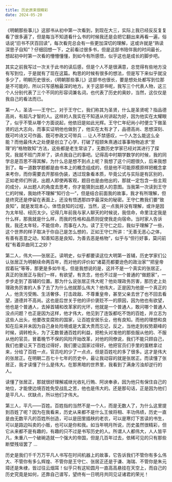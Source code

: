 ```yaml
---
title: 历史原来很精彩
date: 2024-05-20
---
```


《明朝那些事儿》这部书从初中第一次看到，到现在大三，实际上我已经反反复复看了很多遍了，但是每当不知道看什么书的时候我还是会把它翻出来再看一遍，俗话说“旧书不厌百回读”，每次看完总会有一些更加深切的理解，这或许就是“熟读深思子自知”？仔细回想一下，之前看过很多书，但是这部书陪伴我的时间最长，想起初中时第一次看的懵懵懂懂，到如今有所感悟，似乎这也是成长的脚步吧。

<!--more-->

其实之前我写过一次关于此书的读后感，但是个人不是很满意，总觉得有些地方没有写到位，于是就有了现在这篇。构思的时候有很多的想法，但是写下来似乎就没多少了，明朝历史很长，《明朝那些事儿》这部书也很长，要是想处处都写到位那是不可能的，所以只写感触最深的地方。关于这部书呢，我写三个代表人物，这三个人分别代表了三个不同的形容词兼名词，也代表了历史的奥妙，当然，这仅仅是我自己的看法而已。

第一人，圣洁——王守仁。对于王守仁，我们称其为圣贤，什么是圣贤呢？指品德高尚，有超凡才智的人。这样的人我实在不知道从何讲起为好，因为他实在太耀眼了，似乎不管从哪个方面说起，他依旧是如此光辉。王守仁年纪尚小时便立下做圣贤的远大志向，而事实证明他也做到了，他实在太有才了，品德高尚、思想深刻、既可吟诗又可作画、既可参政又可带兵 ... 让人不禁感叹，一个人怎么能这么全能？而他最伟大之处便是创立了心学，打破了程颐朱熹通过事事物物追求“至理”的“格物致知”方法，这些都是老生常谈了，无数历史学家已经对其进行了探究，我就不班门弄斧了，讲点我自己的事吧。记得高中时期学数学的时候，我的同学总是百思不得其解，为什么总是想不到点上呢？我想了这个问题很久，后来我想到了。每一道数学题都是由书本上的概念组成的，但是他不可能原模原样把概念拿来考你，而你需要去开那些伪装，透过现象看本质，毕竟公式与实际是有区别的，正如老师们所说，出题人即使再客观，题目也是由他出的，那就一定包含一些主观的成分，从出题人的角度去思考，你才能猜到出题人的意图。当我第一次读到王守仁的时候，我始终不理解“知行合一”，但是结合前面我的故事，我才有所理解，但是终究还是停留在表面上，还没有悟透那四字最深处的秘密。王守仁教我们要“致良知”，就是发现本心，体悟良知的过程，当然，这一点我并没有理解，或许是因为太年轻、经历太少。记得几年前我与家人聊天的时候说，我信命，命里注定我是什么样，那我就是什么样，而我的性格和品质则促使我走向宿命。当时家人告诉我，我还太年轻，不能信命，而事在人为。读了王守仁之后，我似乎理解了一些，这个世界的样子取决于你自己是怎么想的，正如王守仁所讲：“无善无恶心之体，有善有恶意之动，知善知恶是良知，为善去恶是格物”，似乎与“但行好事，莫问前程”有着异曲同工之妙？

第二人，伟大——张居正。读明史，似乎都要读这位大明第一首辅，历史学家们公认张居正为明朝续命两百年，而对他的评价如“诸葛亮都要逊色的政治家”“把皇帝捏着玩”等等，那更是多如牛毛，但是我想说的是，这并不是一个真实的张居正，真正的张居正与我们一样，有欲望，有贪念，他也不过是一个普通的“做题家”，一步步走到了首辅的位置。那为什么说张居正伟大呢？他处理政务厉害，那历史上处理政务厉害的人多了去了为什么他就那么伟大？他伟大，正是因为他是一个真正的人，他贪污受贿、生活奢侈、打击政敌、不尊重皇帝，甚至父亲去世了也不回去看望，道德并不高尚。这也是后世关于他的评价褒贬不一的原因，因为他也有欲望，他也是个普通人，去掉首辅和改革家的光环，他就是一个普通人，敢问哪个普通人没点问题？也正是因为这样，他才伟大，他见到了连饭都吃不饱的百姓，并立志为这些人出头，他要改变腐败的国家，让百姓安居乐业，他有良知。而他的理想和良知在后来并未因为自己身处险境或是大富大贵而忘记，反之，当他走到权势巅峰的时候，调转枪头，为了无数普通百姓的利益，把枪头对准他的那些服从他的、不服从他的官员，冒着晚节不保的风险开始改革，对他的同僚说，我们不能只顾自己，我们也要让天下百姓过得好，我们要让国家过得好。他把官员们手里的蛋糕拿过来，分给了百姓一点，官员吃的少了一点点，但是百姓吃的多了很多。这才是伟大的张居正。在明朝二百七十七年的历史中，最让我动容的就是张居正。而读懂了张居正，我才读懂了什么是伟大。在那黑暗的世界里，我看到了满身污浊却逆行的人。

读懂了张居正，那就很好理解戚继光收礼行贿、阿谀奉承，因为他只有保住自己的地位，才能使边境百姓免受战乱之苦，他也是伟大的。还是那句话，正是因为他们是平凡人、优缺点，所以他们才伟大。

第三人，平凡——百姓。百姓指的当然不是一个人，而是无数人了，为什么这里提到百姓了呢？因为在我看来，历史从来都不是什么王侯将相、丰功伟绩，历史一直是由无数平凡的百姓所创造，可以是田里插秧的老农，可以是寒灯下苦读的书生，可以是路边叫卖的小贩，也可以是你和我。如当年明月所说，历史虽然很精彩，但它从来都不是有趣的，有趣的只不过是书写历史的人。所谓人人都伟大，人人皆平凡，朱重八一个破碗造就一个强大的帝国，但是几百年过去，依稀可见的只有那些断壁残垣罢了 ... 

历史是我们千千万万平凡人书写在时间机器上的故事，它告诉我们不管你有多么伟大、不管你有多么辉煌、不管你是王守仁、张居正还是于谦、海瑞、不管你是朱元璋还是朱棣，皆过往云烟耳！似乎只有这轮圆月一直高高悬挂在天空上，而自己的历史究竟是如何，还靠自己谱写，望终有一日明月共同见证诸君的荣光！
